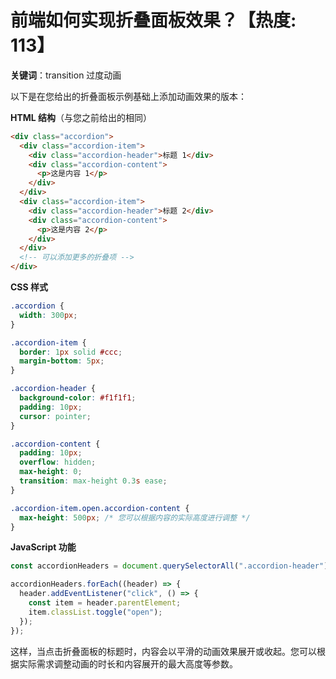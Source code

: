 # 前端如何实现折叠面板效果？【热度: 113】

**关键词**：transition 过度动画

以下是在您给出的折叠面板示例基础上添加动画效果的版本：

**HTML 结构**（与您之前给出的相同）

```html
<div class="accordion">
  <div class="accordion-item">
    <div class="accordion-header">标题 1</div>
    <div class="accordion-content">
      <p>这是内容 1</p>
    </div>
  </div>
  <div class="accordion-item">
    <div class="accordion-header">标题 2</div>
    <div class="accordion-content">
      <p>这是内容 2</p>
    </div>
  </div>
  <!-- 可以添加更多的折叠项 -->
</div>
```

**CSS 样式**

```css
.accordion {
  width: 300px;
}

.accordion-item {
  border: 1px solid #ccc;
  margin-bottom: 5px;
}

.accordion-header {
  background-color: #f1f1f1;
  padding: 10px;
  cursor: pointer;
}

.accordion-content {
  padding: 10px;
  overflow: hidden;
  max-height: 0;
  transition: max-height 0.3s ease;
}

.accordion-item.open.accordion-content {
  max-height: 500px; /* 您可以根据内容的实际高度进行调整 */
}
```

**JavaScript 功能**

```javascript
const accordionHeaders = document.querySelectorAll(".accordion-header");

accordionHeaders.forEach((header) => {
  header.addEventListener("click", () => {
    const item = header.parentElement;
    item.classList.toggle("open");
  });
});
```

这样，当点击折叠面板的标题时，内容会以平滑的动画效果展开或收起。您可以根据实际需求调整动画的时长和内容展开的最大高度等参数。